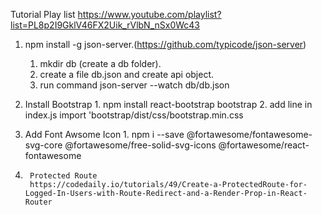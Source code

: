 Tutorial Play list
https://www.youtube.com/playlist?list=PL8p2I9GklV46FX2Uik_rVlbN_nSx0Wc43

1.  npm install -g json-server.(https://github.com/typicode/json-server)
    1.  mkdir db (create a db folder).
    2.  create a file db.json and create api object.
    3.  run command 
            json-server --watch db/db.json

2.  Install Bootstrap
        1.  npm install react-bootstrap bootstrap
        2.  add line in index.js
                import 'bootstrap/dist/css/bootstrap.min.css

3.  Add Font Awsome Icon
        1.      npm i --save @fortawesome/fontawesome-svg-core  @fortawesome/free-solid-svg-icons @fortawesome/react-fontawesome

4.      Protected Route   
        https://codedaily.io/tutorials/49/Create-a-ProtectedRoute-for-Logged-In-Users-with-Route-Redirect-and-a-Render-Prop-in-React-Router      
